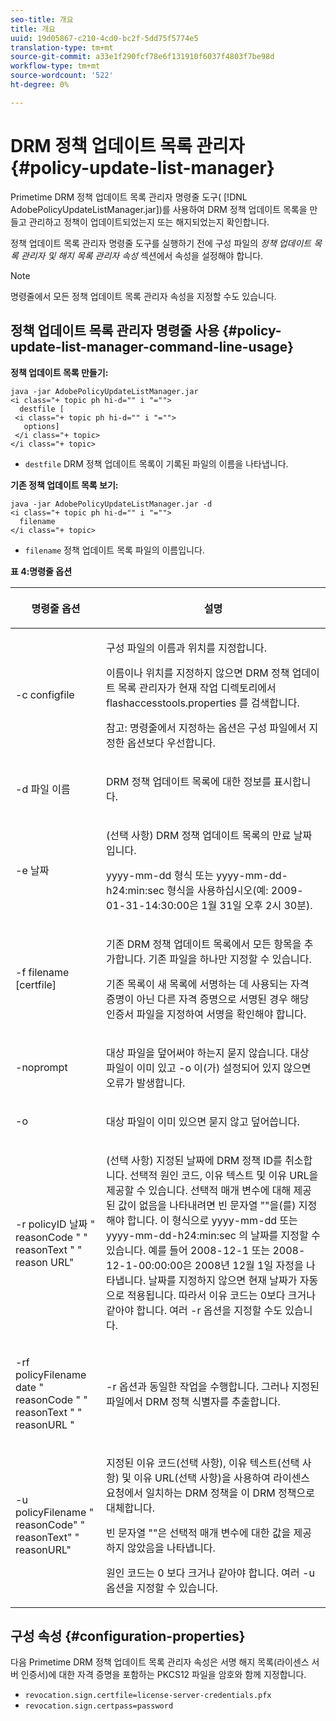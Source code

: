 ```yaml
---
seo-title: 개요
title: 개요
uuid: 19d05867-c210-4cd0-bc2f-5dd75f5774e5
translation-type: tm+mt
source-git-commit: a33e1f290fcf78e6f131910f6037f4803f7be98d
workflow-type: tm+mt
source-wordcount: '522'
ht-degree: 0%

---
```



# DRM 정책 업데이트 목록 관리자 {#policy-update-list-manager}

Primetime DRM 정책 업데이트 목록 관리자 명령줄 도구( [!DNL AdobePolicyUpdateListManager.jar])를 사용하여 DRM 정책 업데이트 목록을 만들고 관리하고 정책이 업데이트되었는지 또는 해지되었는지 확인합니다.

정책 업데이트 목록 관리자 명령줄 도구를 실행하기 전에 구성 파일의 *정책 업데이트 목록 관리자 및 해지 목록 관리자 속성* 섹션에서 속성을 설정해야 합니다.

>[!NOTE]
>
>명령줄에서 모든 정책 업데이트 목록 관리자 속성을 지정할 수도 있습니다.

## 정책 업데이트 목록 관리자 명령줄 사용 {#policy-update-list-manager-command-line-usage}

**정책 업데이트 목록 만들기:**

```
java -jar AdobePolicyUpdateListManager.jar  
<i class="+ topic ph hi-d="" i "="">
  destfile [ 
 <i class="+ topic ph hi-d="" i "="">
   options]  
 </i class="+ topic> 
</i class="+ topic>
```

* `destfile` DRM 정책 업데이트 목록이 기록된 파일의 이름을 나타냅니다.

**기존 정책 업데이트 목록 보기:**

```
java -jar AdobePolicyUpdateListManager.jar -d  
<i class="+ topic ph hi-d="" i "="">
  filename 
</i class="+ topic>
```

* `filename` 정책 업데이트 목록 파일의 이름입니다.

**표 4:명령줄 옵션**

<table frame="all" colsep="1" rowsep="1" class="+ topic/table adobe-d/table " id="table_ghb_jqy_n4">  
 <thead class="- topic/thead "> 
  <tr rowsep="1" class="- topic/row "> 
   <th colname="1" class="- topic/entry entry"> <p class="- topic/p ">명령줄 옵션 </p> </th> 
   <th colname="2" class="- topic/entry entry"> <p class="- topic/p ">설명 </p> </th> 
  </tr> 
 </thead>
 <tbody class="- topic/tbody "> 
  <tr rowsep="1" class="- topic/row "> 
   <td colname="1" class="- topic/entry "> <span class="+ topic/ph pr-d/codeph codeph"> -c configfile  </span> </td> 
   <td colname="2" class="- topic/entry "> <p class="- topic/p ">구성 파일의 이름과 위치를 지정합니다. </p> <p class="- topic/p ">이름이나 위치를 지정하지 않으면 DRM 정책 업데이트 목록 관리자가 현재 작업 디렉토리에서 <span class="filepath"> flashaccesstools.properties </span>를 검색합니다. </p> <p>참고: 명령줄에서 지정하는 옵션은 구성 파일에서 지정한 옵션보다 우선합니다. </p> </td> 
  </tr> 
  <tr rowsep="1" class="- topic/row "> 
   <td colname="1" class="- topic/entry "> <p class="- topic/p "> <span class="+ topic/ph pr-d/codeph codeph"> -d 파일 이름  </span> </p> </td> 
   <td colname="2" class="- topic/entry "> <p class="- topic/p ">DRM 정책 업데이트 목록에 대한 정보를 표시합니다. </p> </td> 
  </tr> 
  <tr rowsep="1" class="- topic/row "> 
   <td colname="1" class="- topic/entry "> <span class="+ topic/ph pr-d/codeph codeph"> -e 날짜  </span> </td> 
   <td colname="2" class="- topic/entry "> <p>(선택 사항) DRM 정책 업데이트 목록의 만료 날짜입니다. </p> <p><span class="+ topic/ph pr-d/codeph codeph"> yyyy-mm-dd </span> 형식 또는 <span class="+ topic/ph pr-d/codeph codeph"> yyyy-mm-dd-h24:min:sec </span> 형식을 사용하십시오(예: 2009-01-31-14:30:00은 1월 31일 오후 2시 30분). </p> </td> 
  </tr> 
  <tr rowsep="1" class="- topic/row "> 
   <td colname="1" class="- topic/entry "> <span class="+ topic/ph pr-d/codeph codeph"> -f filename [certfile]  </span> </td> 
   <td colname="2" class="- topic/entry "> <p class="- topic/p ">기존 DRM 정책 업데이트 목록에서 모든 항목을 추가합니다. 기존 파일을 하나만 지정할 수 있습니다. </p> <p class="- topic/p ">기존 목록이 새 목록에 서명하는 데 사용되는 자격 증명이 아닌 다른 자격 증명으로 서명된 경우 해당 인증서 파일을 지정하여 서명을 확인해야 합니다. </p> </td> 
  </tr> 
  <tr rowsep="1" class="- topic/row "> 
   <td colname="1" class="- topic/entry "> <span class="+ topic/ph pr-d/codeph codeph"> -noprompt  </span> </td> 
   <td colname="2" class="- topic/entry "> <p class="- topic/p ">대상 파일을 덮어써야 하는지 묻지 않습니다. 대상 파일이 이미 있고 <span class="codeph"> -o </span>이(가) 설정되어 있지 않으면 오류가 발생합니다. </p> </td> 
  </tr> 
  <tr rowsep="1" class="- topic/row "> 
   <td colname="1" class="- topic/entry "> <span class="codeph"> -o  </span> </td> 
   <td colname="2" class="- topic/entry "> <p class="- topic/p ">대상 파일이 이미 있으면 묻지 않고 덮어씁니다. </p> </td> 
  </tr> 
  <tr rowsep="1" class="- topic/row "> 
   <td colname="1" class="- topic/entry "> <span class="+ topic/ph pr-d/codeph codeph"> -r policyID  </span> <span class="+ topic/ph pr-d/codeph codeph"> 날짜  </span> "  <span class="+ topic/ph pr-d/codeph codeph"> reasonCode  </span>" "  <span class="+ topic/ph pr-d/codeph codeph"> reasonText  </span>" " reason <span class="+ topic/ph pr-d/codeph codeph">   </span>URL" </td> 
   <td colname="2" class="- topic/entry "> <p class="- topic/p ">(선택 사항) 지정된 날짜에 DRM 정책 ID를 취소합니다. 선택적 원인 코드, 이유 텍스트 및 이유 URL을 제공할 수 있습니다. 선택적 매개 변수에 대해 제공된 값이 없음을 나타내려면 빈 문자열 ""을(를) 지정해야 합니다. 이 형식으로 <span class="+ topic/ph pr-d/codeph codeph"> yyyy-mm-dd </span> 또는 <span class="+ topic/ph pr-d/codeph codeph"> yyyy-mm-dd-h24:min:sec </span>의 날짜를 지정할 수 있습니다. 예를 들어 2008-12-1 또는 2008-12-1-00:00:00은 2008년 12월 1일 자정을 나타냅니다. 날짜를 지정하지 않으면 현재 날짜가 자동으로 적용됩니다. 따라서 이유 코드는 0보다 크거나 같아야 합니다. 여러 -r 옵션을 지정할 수도 있습니다. </p> </td> 
  </tr> 
  <tr rowsep="1" class="- topic/row "> 
   <td colname="1" class="- topic/entry "> <p class="- topic/p ">-rf <span class="+ topic/ph pr-d/codeph codeph"> policyFilename </span> <span class="+ topic/ph pr-d/codeph codeph"> date </span> " <span class="+ topic/ph pr-d/codeph codeph"> reasonCode </span>" " <span class="+ topic/ph pr-d/codeph codeph"> reasonText </span>" " <span class="+ topic/ph pr-d/codeph codeph"> reasonURL </span>" </p> </td> 
   <td colname="2" class="- topic/entry "> <p class="- topic/p "><span class="codeph"> -r </span> 옵션과 동일한 작업을 수행합니다. 그러나 지정된 파일에서 DRM 정책 식별자를 추출합니다. </p> </td> 
  </tr> 
  <tr rowsep="0" class="- topic/row "> 
   <td colname="1" class="- topic/entry "> <span class="codeph"> -u policyFilename " reasonCode" " reasonText" " reasonURL"  </span> </td> 
   <td colname="2" class="- topic/entry "> <p>지정된 이유 코드(선택 사항), 이유 텍스트(선택 사항) 및 이유 URL(선택 사항)을 사용하여 라이센스 요청에서 일치하는 DRM 정책을 이 DRM 정책으로 대체합니다. </p> <p>빈 문자열 ""은 선택적 매개 변수에 대한 값을 제공하지 않았음을 나타냅니다. </p> <p>원인 코드는 <span class="codeph"> 0 </span>보다 크거나 같아야 합니다. 여러 <span class="codeph"> -u </span> 옵션을 지정할 수 있습니다. </p> </td> 
  </tr> 
 </tbody> 
</table>

## 구성 속성 {#configuration-properties}

다음 Primetime DRM 정책 업데이트 목록 관리자 속성은 서명 해지 목록(라이센스 서버 인증서)에 대한 자격 증명을 포함하는 PKCS12 파일을 암호와 함께 지정합니다.

* `revocation.sign.certfile=license-server-credentials.pfx`
* `revocation.sign.certpass=password`